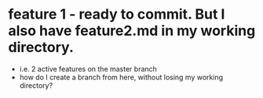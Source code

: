 # feature 1 - ready to commit. But I also have feature2.md in my working directory.

- i.e. 2 active features on the master branch
- how do I create a branch from here, without losing my working directory?
